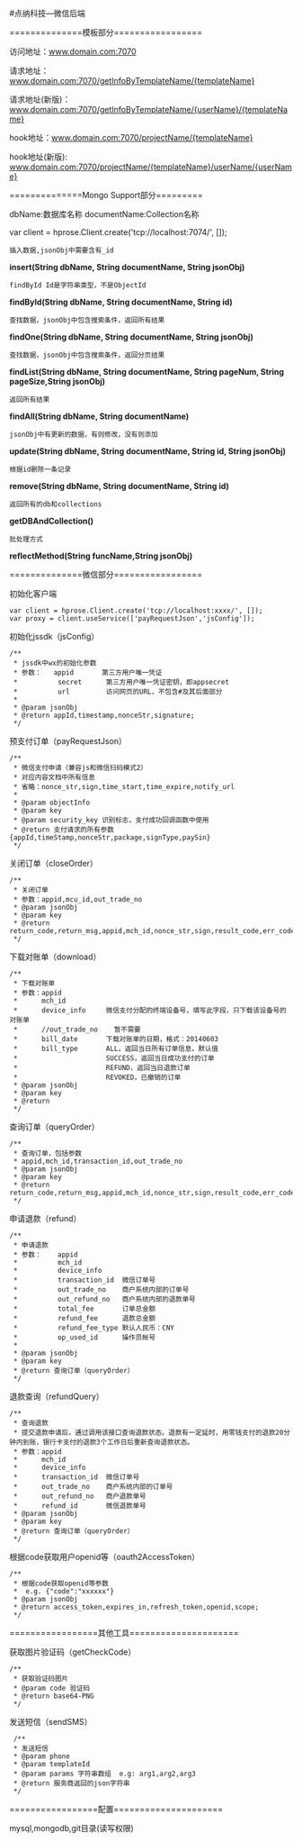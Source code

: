 
#点纳科技—微信后端


==============模板部分=================

访问地址：www.domain.com:7070 

请求地址：www.domain.com:7070/getInfoByTemplateName/{templateName} 

请求地址(新版)：www.domain.com:7070/getInfoByTemplateName/{userName}/{templateName} 

hook地址：www.domain.com:7070/projectName/{templateName} 

hook地址(新版): www.domain.com:7070/projectName/{templateName}/userName/{userName}

==============Mongo Support部分=========

dbName:数据库名称
documentName:Collection名称

var client = hprose.Client.create('tcp://localhost:7074/', []); 
```
插入数据,jsonObj中需要含有_id
```
**insert(String dbName, String documentName, String jsonObj)**

```
findById Id是字符串类型，不是ObjectId
```
**findById(String dbName, String documentName, String id)**

```
查找数据，jsonObj中包含搜索条件，返回所有结果
```
**findOne(String dbName, String documentName, String jsonObj)**

```
查找数据，jsonObj中包含搜索条件，返回分页结果
```
**findList(String dbName, String documentName, String pageNum, String pageSize,String jsonObj)**

```
返回所有结果
```
**findAll(String dbName, String documentName)**

```
jsonObj中有更新的数据，有则修改，没有则添加
```
**update(String dbName, String documentName, String id, String jsonObj)**

```
根据id删除一条记录
```
**remove(String dbName, String documentName, String id)**

```
返回所有的db和collections
```
**getDBAndCollection()**

```
批处理方式
```
**reflectMethod(String funcName,String jsonObj)**

==============微信部分=================

初始化客户端

	var client = hprose.Client.create('tcp://localhost:xxxx/', []); 	
	var proxy = client.useService(['payRequestJson','jsConfig']);


初始化jssdk（jsConfig）

    /**
     * jssdk中wx的初始化参数
     * 参数：   appid       第三方用户唯一凭证
     *          secret      第三方用户唯一凭证密钥，即appsecret
     *          url         访问网页的URL，不包含#及其后面部分
     *
     * @param jsonObj
     * @return appId,timestamp,nonceStr,signature;
     */
    
    
预支付订单（payRequestJson）

    /**
     * 微信支付申请（兼容js和微信扫码模式2）
     * 对应内容文档中所有信息
     * 省略：nonce_str,sign,time_start,time_expire,notify_url
     *
     * @param objectInfo
     * @param key
     * @param security_key 识别标志，支付成功回调函数中使用
     * @return 支付请求的所有参数{appId,timeStamp,nonceStr,package,signType,paySin}
     */
     
     
关闭订单（closeOrder）

    /**
     * 关闭订单
     * 参数：appid,mcu_id,out_trade_no
     * @param jsonObj
     * @param key
     * @return return_code,return_msg,appid,mch_id,nonce_str,sign,result_code,err_code,err_code_des;
     */
     
     
下载对账单（download）

    /**
     * 下载对账单
     * 参数：appid
     *      mch_id
     *      device_info     微信支付分配的终端设备号，填写此字段，只下载该设备号的对账单
     *      //out_trade_no    暂不需要
     *      bill_date       下载对账单的日期，格式：20140603
     *      bill_type       ALL，返回当日所有订单信息，默认值
     *                      SUCCESS，返回当日成功支付的订单
     *                      REFUND，返回当日退款订单
     *                      REVOKED，已撤销的订单
     * @param jsonObj
     * @param key
     * @return
     */
     
查询订单（queryOrder）

    /**
     * 查询订单，包括参数
     * appid,mch_id,transaction_id,out_trade_no
     * @param jsonObj
     * @param key
     * @return return_code,return_msg,appid,mch_id,nonce_str,sign,result_code,err_code,err_code_des,trade_state,device_info,openid,is_subscribe,trade_type,bank_type,total_fee,fee_type,cash_fee,cash_fee_type,coupon_fee,coupon_count,transaction_id,out_trade_no,attach,time_end,trade_state_desc;
     */
     
     
申请退款（refund）

    /**
     * 申请退款
     * 参数：    appid
     *          mch_id
     *          device_info
     *          transaction_id  微信订单号
     *          out_trade_no    商户系统内部的订单号
     *          out_refund_no   商户系统内部的退款单号
     *          total_fee       订单总金额
     *          refund_fee      退款总金额
     *          refund_fee_type 默认人民币：CNY
     *          op_used_id      操作员帐号
     *
     * @param jsonObj
     * @param key
     * @return 查询订单（queryOrder）
     */
     
     
退款查询（refundQuery）

    /**
     * 查询退款
     * 提交退款申请后，通过调用该接口查询退款状态。退款有一定延时，用零钱支付的退款20分钟内到账，银行卡支付的退款3个工作日后重新查询退款状态。
     * 参数：appid
     *      mch_id
     *      device_info
     *      transaction_id  微信订单号
     *      out_trade_no    商户系统内部的订单号
     *      out_refund_no   商户退款单号
     *      refund_id       微信退款单号
     * @param jsonObj
     * @param key
     * @return 查询订单（queryOrder）
     */
     
根据code获取用户openid等（oauth2AccessToken）

    /**
     * 根据code获取openid等参数
     *  e.g. {"code":"xxxxxx"}
     * @param jsonObj
     * @return access_token,expires_in,refresh_token,openid,scope;
     */



=================其他工具=====================

获取图片验证码（getCheckCode）

    /**
     * 获取验证码图片
     * @param code 验证码
     * @return base64-PNG
     */
     
 发送短信（sendSMS）
     
     /**
     * 发送短信
     * @param phone
     * @param templateId
     * @param params 字符串数组  e.g: arg1,arg2,arg3
     * @return 服务商返回的json字符串
     */
     
=================配置=====================

mysql,mongodb,git目录(读写权限)
